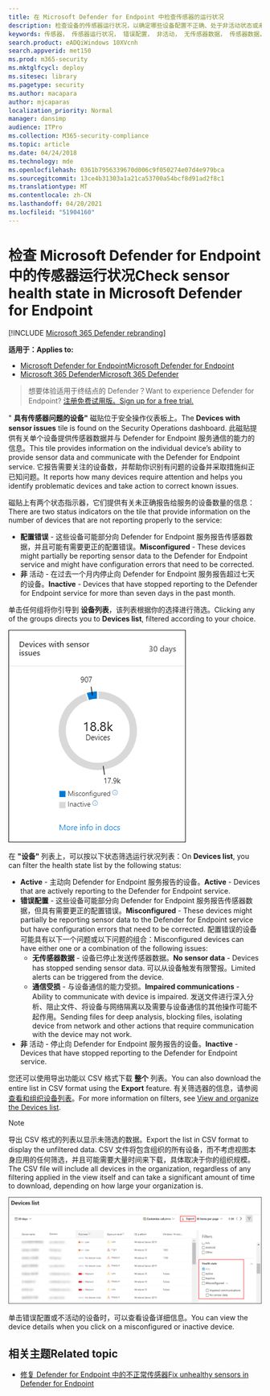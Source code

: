 ```yaml
---
title: 在 Microsoft Defender for Endpoint 中检查传感器的运行状况
description: 检查设备的传感器运行状况，以确定哪些设备配置不正确、处于非活动状态或未报告传感器数据。
keywords: 传感器， 传感器运行状况， 错误配置， 非活动， 无传感器数据， 传感器数据， 通信受损， 通信
search.product: eADQiWindows 10XVcnh
search.appverid: met150
ms.prod: m365-security
ms.mktglfcycl: deploy
ms.sitesec: library
ms.pagetype: security
ms.author: macapara
author: mjcaparas
localization_priority: Normal
manager: dansimp
audience: ITPro
ms.collection: M365-security-compliance
ms.topic: article
ms.date: 04/24/2018
ms.technology: mde
ms.openlocfilehash: 0361b7956339670d006c9f050274e07d4e979bca
ms.sourcegitcommit: 13ce4b31303a1a21ca53700a54bcf8d91ad2f8c1
ms.translationtype: MT
ms.contentlocale: zh-CN
ms.lasthandoff: 04/20/2021
ms.locfileid: "51904160"
---
```

# <a name="check-sensor-health-state-in-microsoft-defender-for-endpoint"></a><span data-ttu-id="37580-104">检查 Microsoft Defender for Endpoint 中的传感器运行状况</span><span class="sxs-lookup"><span data-stu-id="37580-104">Check sensor health state in Microsoft Defender for Endpoint</span></span>

[!INCLUDE [Microsoft 365 Defender rebranding](../../includes/microsoft-defender.md)]

<span data-ttu-id="37580-105">**适用于：**</span><span class="sxs-lookup"><span data-stu-id="37580-105">**Applies to:**</span></span>
- [<span data-ttu-id="37580-106">Microsoft Defender for Endpoint</span><span class="sxs-lookup"><span data-stu-id="37580-106">Microsoft Defender for Endpoint</span></span>](https://go.microsoft.com/fwlink/p/?linkid=2154037)
- [<span data-ttu-id="37580-107">Microsoft 365 Defender</span><span class="sxs-lookup"><span data-stu-id="37580-107">Microsoft 365 Defender</span></span>](https://go.microsoft.com/fwlink/?linkid=2118804)

><span data-ttu-id="37580-108">想要体验适用于终结点的 Defender？</span><span class="sxs-lookup"><span data-stu-id="37580-108">Want to experience Defender for Endpoint?</span></span> [<span data-ttu-id="37580-109">注册免费试用版。</span><span class="sxs-lookup"><span data-stu-id="37580-109">Sign up for a free trial.</span></span>](https://www.microsoft.com/microsoft-365/windows/microsoft-defender-atp?ocid=docs-wdatp-checksensor-abovefoldlink)

<span data-ttu-id="37580-110">" **具有传感器问题的设备"** 磁贴位于安全操作仪表板上。</span><span class="sxs-lookup"><span data-stu-id="37580-110">The **Devices with sensor issues** tile is found on the Security Operations dashboard.</span></span> <span data-ttu-id="37580-111">此磁贴提供有关单个设备提供传感器数据并与 Defender for Endpoint 服务通信的能力的信息。</span><span class="sxs-lookup"><span data-stu-id="37580-111">This tile provides information on the individual device’s ability to provide sensor data and communicate with the Defender for Endpoint service.</span></span> <span data-ttu-id="37580-112">它报告需要关注的设备数，并帮助你识别有问题的设备并采取措施纠正已知问题。</span><span class="sxs-lookup"><span data-stu-id="37580-112">It reports how many devices require attention and helps you identify problematic devices and take action to correct known issues.</span></span>

<span data-ttu-id="37580-113">磁贴上有两个状态指示器，它们提供有关未正确报告给服务的设备数量的信息：</span><span class="sxs-lookup"><span data-stu-id="37580-113">There are two status indicators on the tile that provide information on the number of devices that are not reporting properly to the service:</span></span>
- <span data-ttu-id="37580-114">**配置错误** - 这些设备可能部分向 Defender for Endpoint 服务报告传感器数据，并且可能有需要更正的配置错误。</span><span class="sxs-lookup"><span data-stu-id="37580-114">**Misconfigured** - These devices might partially be reporting sensor data to the Defender for Endpoint service and might have configuration errors that need to be corrected.</span></span>
- <span data-ttu-id="37580-115">**非** 活动 - 在过去一个月内停止向 Defender for Endpoint 服务报告超过七天的设备。</span><span class="sxs-lookup"><span data-stu-id="37580-115">**Inactive** - Devices that have stopped reporting to the Defender for Endpoint service for more than seven days in the past month.</span></span>

<span data-ttu-id="37580-116">单击任何组将你引导到 **设备列表**，该列表根据你的选择进行筛选。</span><span class="sxs-lookup"><span data-stu-id="37580-116">Clicking any of the groups directs you to **Devices list**, filtered according to your choice.</span></span>

![具有传感器问题的设备的屏幕截图磁贴](images/atp-devices-with-sensor-issues-tile.png)

<span data-ttu-id="37580-118">在 **"设备"** 列表上，可以按以下状态筛选运行状况列表：</span><span class="sxs-lookup"><span data-stu-id="37580-118">On **Devices list**, you can filter the health state list by the following status:</span></span>
- <span data-ttu-id="37580-119">**Active** - 主动向 Defender for Endpoint 服务报告的设备。</span><span class="sxs-lookup"><span data-stu-id="37580-119">**Active** - Devices that are actively reporting to the Defender for Endpoint service.</span></span>
- <span data-ttu-id="37580-120">**错误配置** - 这些设备可能部分向 Defender for Endpoint 服务报告传感器数据，但具有需要更正的配置错误。</span><span class="sxs-lookup"><span data-stu-id="37580-120">**Misconfigured** - These devices might partially be reporting sensor data to the Defender for Endpoint service but have configuration errors that need to be corrected.</span></span> <span data-ttu-id="37580-121">配置错误的设备可能具有以下一个问题或以下问题的组合：</span><span class="sxs-lookup"><span data-stu-id="37580-121">Misconfigured devices can have either one or a combination of the following issues:</span></span>
  - <span data-ttu-id="37580-122">**无传感器数据** - 设备已停止发送传感器数据。</span><span class="sxs-lookup"><span data-stu-id="37580-122">**No sensor data** - Devices has stopped sending sensor data.</span></span> <span data-ttu-id="37580-123">可以从设备触发有限警报。</span><span class="sxs-lookup"><span data-stu-id="37580-123">Limited alerts can be triggered from the device.</span></span>
  - <span data-ttu-id="37580-124">**通信受损** - 与设备通信的能力受损。</span><span class="sxs-lookup"><span data-stu-id="37580-124">**Impaired communications** - Ability to communicate with device is impaired.</span></span> <span data-ttu-id="37580-125">发送文件进行深入分析、阻止文件、将设备与网络隔离以及需要与设备通信的其他操作可能不起作用。</span><span class="sxs-lookup"><span data-stu-id="37580-125">Sending files for deep analysis, blocking files, isolating device from network and other actions that require communication with the device may not work.</span></span>
- <span data-ttu-id="37580-126">**非** 活动 - 停止向 Defender for Endpoint 服务报告的设备。</span><span class="sxs-lookup"><span data-stu-id="37580-126">**Inactive** - Devices that have stopped reporting to the Defender for Endpoint service.</span></span>

<span data-ttu-id="37580-127">您还可以使用导出功能以 CSV 格式下载 **整个** 列表。</span><span class="sxs-lookup"><span data-stu-id="37580-127">You can also download the entire list in CSV format using the **Export** feature.</span></span> <span data-ttu-id="37580-128">有关筛选器的信息，请参阅 [查看和组织设备列表](machines-view-overview.md)。</span><span class="sxs-lookup"><span data-stu-id="37580-128">For more information on filters, see [View and organize the Devices list](machines-view-overview.md).</span></span>

>[!NOTE]
><span data-ttu-id="37580-129">导出 CSV 格式的列表以显示未筛选的数据。</span><span class="sxs-lookup"><span data-stu-id="37580-129">Export the list in CSV format to display the unfiltered data.</span></span> <span data-ttu-id="37580-130">CSV 文件将包含组织的所有设备，而不考虑视图本身应用的任何筛选，并且可能需要大量时间来下载，具体取决于你的组织规模。</span><span class="sxs-lookup"><span data-stu-id="37580-130">The CSV file will include all devices in the organization, regardless of any filtering applied in the view itself and can take a significant amount of time to download, depending on how large your organization is.</span></span>

![设备列表页面的屏幕截图](images/atp-devices-list-page.png)

<span data-ttu-id="37580-132">单击错误配置或不活动的设备时，可以查看设备详细信息。</span><span class="sxs-lookup"><span data-stu-id="37580-132">You can view the device details when you click on a misconfigured or inactive device.</span></span>

## <a name="related-topic"></a><span data-ttu-id="37580-133">相关主题</span><span class="sxs-lookup"><span data-stu-id="37580-133">Related topic</span></span>
- [<span data-ttu-id="37580-134">修复 Defender for Endpoint 中的不正常传感器</span><span class="sxs-lookup"><span data-stu-id="37580-134">Fix unhealthy sensors in Defender for Endpoint</span></span>](fix-unhealthy-sensors.md)
